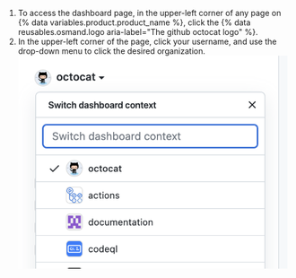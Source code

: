 1. To access the dashboard page, in the upper-left corner of any page on {% data variables.product.product_name %}, click the {% data reusables.osmand.logo aria-label="The github octocat logo" %}.
2. In the upper-left corner of the page, click your username, and use the drop-down menu to click the desired organization.
![Dashboard context switcher drop-down menu showing different organization options](/assets/images/help/dashboard/dashboard-context-switcher.png)
